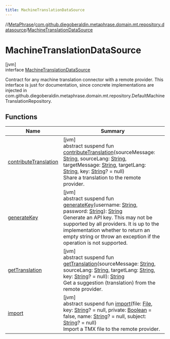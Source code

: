 ```yaml
---
title: MachineTranslationDataSource
---
```

//[MetaPhrase](../../../index.html)/[com.github.diegoberaldin.metaphrase.domain.mt.repository.datasource](../index.html)/[MachineTranslationDataSource](index.html)



# MachineTranslationDataSource



[jvm]\
interface [MachineTranslationDataSource](index.html)

Contract for any machine translation connector with a remote provider. This interface is just for documentation, since concrete implementations are injected in com.github.diegoberaldin.metaphrase.domain.mt.repository.DefaultMachineTranslationRepository.



## Functions


| Name | Summary |
|---|---|
| [contributeTranslation](contribute-translation.html) | [jvm]<br>abstract suspend fun [contributeTranslation](contribute-translation.html)(sourceMessage: [String](https://kotlinlang.org/api/latest/jvm/stdlib/kotlin/-string/index.html), sourceLang: [String](https://kotlinlang.org/api/latest/jvm/stdlib/kotlin/-string/index.html), targetMessage: [String](https://kotlinlang.org/api/latest/jvm/stdlib/kotlin/-string/index.html), targetLang: [String](https://kotlinlang.org/api/latest/jvm/stdlib/kotlin/-string/index.html), key: [String](https://kotlinlang.org/api/latest/jvm/stdlib/kotlin/-string/index.html)? = null)<br>Share a translation to the remote provider. |
| [generateKey](generate-key.html) | [jvm]<br>abstract suspend fun [generateKey](generate-key.html)(username: [String](https://kotlinlang.org/api/latest/jvm/stdlib/kotlin/-string/index.html), password: [String](https://kotlinlang.org/api/latest/jvm/stdlib/kotlin/-string/index.html)): [String](https://kotlinlang.org/api/latest/jvm/stdlib/kotlin/-string/index.html)<br>Generate an API key. This may not be supported by all providers. It is up to the implementation whether to return an empty string or throw an exception if the operation is not supported. |
| [getTranslation](get-translation.html) | [jvm]<br>abstract suspend fun [getTranslation](get-translation.html)(sourceMessage: [String](https://kotlinlang.org/api/latest/jvm/stdlib/kotlin/-string/index.html), sourceLang: [String](https://kotlinlang.org/api/latest/jvm/stdlib/kotlin/-string/index.html), targetLang: [String](https://kotlinlang.org/api/latest/jvm/stdlib/kotlin/-string/index.html), key: [String](https://kotlinlang.org/api/latest/jvm/stdlib/kotlin/-string/index.html)? = null): [String](https://kotlinlang.org/api/latest/jvm/stdlib/kotlin/-string/index.html)<br>Get a suggestion (translation) from the remote provider. |
| [import](import.html) | [jvm]<br>abstract suspend fun [import](import.html)(file: [File](https://docs.oracle.com/javase/8/docs/api/java/io/File.html), key: [String](https://kotlinlang.org/api/latest/jvm/stdlib/kotlin/-string/index.html)? = null, private: [Boolean](https://kotlinlang.org/api/latest/jvm/stdlib/kotlin/-boolean/index.html) = false, name: [String](https://kotlinlang.org/api/latest/jvm/stdlib/kotlin/-string/index.html)? = null, subject: [String](https://kotlinlang.org/api/latest/jvm/stdlib/kotlin/-string/index.html)? = null)<br>Import a TMX file to the remote provider. |

